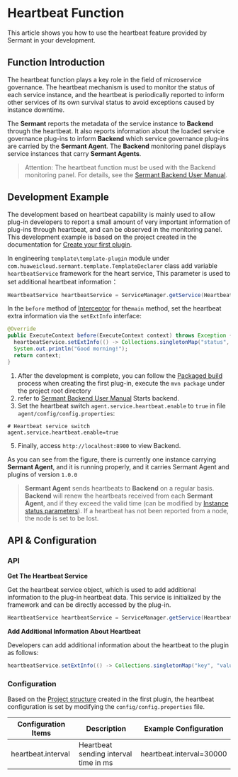 # Heartbeat Function

This article shows you how to use the heartbeat feature provided by Sermant in your development.

## Function Introduction

The heartbeat function plays a key role in the field of microservice governance. The heartbeat mechanism is used to monitor the status of each service instance, and the heartbeat is periodically reported to inform other services of its own survival status to avoid exceptions caused by instance downtime.

The **Sermant** reports the metadata of the service instance to **Backend** through the heartbeat. It also reports information about the loaded service governance plug-ins to inform **Backend** which service governance plug-ins are carried by the **Sermant Agent**. The **Backend** monitoring panel displays service instances that carry **Sermant Agents**.

> Attention: The heartbeat function must be used with the Backend monitoring panel. For details, see the [Sermant Backend User Manual](../user-guide/sermant-backend.md).

## Development Example

The development based on heartbeat capability is mainly used to allow plug-in developers to report a small amount of very important information of plug-ins through heartbeat, and can be observed in the monitoring panel. This development example is based on the project created in the documentation for [Create your first plugin](README.md).

In engineering `template\template-plugin` module under `com.huaweicloud.sermant.template.TemplateDeclarer` class add variable `heartbeatService` framework for the heart service, This parameter is used to set additional heartbeat information：

```java
HeartbeatService heartbeatService = ServiceManager.getService(HeartbeatService.class);
```

In the `before` method of [Interceptor](bytecode-enhancement.md#Interceptor) for the`main` method, set the heartbeat extra information via the `setExtInfo` interface:

```java
@Override
public ExecuteContext before(ExecuteContext context) throws Exception {
  heartbeatService.setExtInfo(() -> Collections.singletonMap("status", "started"));
  System.out.println("Good morning!");
  return context;
}
```

1. After the development is complete, you can follow the [Packaged build](README.md#Packaged-build) process when 
creating the first plug-in, execute the `mvn package` under the project root directory
2. refer to [Sermant Backend User Manual](../user-guide/sermant-backend.md) Starts backend.
3. Set the heartbeat switch `agent.service.heartbeat.enable` to `true` in file `agent/config/config.properties`:
```properties
# Heartbeat service switch
agent.service.heartbeat.enable=true
```

5. Finally, access `http://localhost:8900` to view Backend.

<MyImage src="/docs-img/backend/en/backend-instance.png"></MyImage>

As you can see from the figure, there is currently one instance carrying **Sermant Agent**, and it is running 
properly, and it carries Sermant Agent and plugins of version `1.0.0` 

> **Sermant Agent** sends heartbeats to **Backend** on a regular basis. **Backend** will renew the heartbeats received from each **Sermant Agent**, and if they exceed the valid time (can be modified by [Instance status parameters](../user-guide/sermant-backend.md)). If a heartbeat has not been reported from a node, the node is set to be lost.

## API & Configuration

### API

**Get The Heartbeat Service**

Get the heartbeat service object, which is used to add additional information to the plug-in heartbeat data. This service is initialized by the framework and can be directly accessed by the plug-in.

```java
HeartbeatService heartbeatService = ServiceManager.getService(HeartbeatService.class);
```

**Add Additional Information About Heartbeat**

Developers can add additional information about the heartbeat to the plugin as follows:

```java
heartbeatService.setExtInfo(() -> Collections.singletonMap("key", "value"));
```

### Configuration

Based on the [Project structure](README.md#Project-structure) created in the first plugin, the heartbeat configuration is set by modifying the `config/config.properties` file.

|Configuration Items|Description|Example Configuration|
|---|---|---|
| heartbeat.interval | Heartbeat sending interval time in ms | heartbeat.interval=30000 |